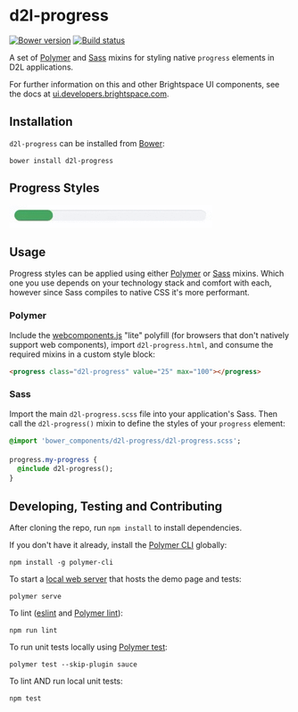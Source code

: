 # d2l-progress

[![Bower version][bower-image]][bower-url]
[![Build status][ci-image]][ci-url]

A set of [Polymer](https://www.polymer-project.org/1.0/) and [Sass](http://sass-lang.com/) mixins for styling native `progress` elements in D2L applications.

For further information on this and other Brightspace UI components, see the docs at [ui.developers.brightspace.com](http://ui.developers.brightspace.com).

## Installation

`d2l-progress` can be installed from [Bower][bower-url]:
```shell
bower install d2l-progress
```

## Progress Styles

![screenshot of progress bar](/screenshots/progress.gif?raw=true)

## Usage

Progress styles can be applied using either [Polymer](https://www.polymer-project.org/1.0/) or [Sass](http://sass-lang.com/) mixins. Which one you use depends on your technology stack and comfort with each, however since Sass compiles to native CSS it's more performant.

### Polymer

Include the [webcomponents.js](http://webcomponents.org/polyfills/) "lite" polyfill (for browsers that don't natively support web components), import `d2l-progress.html`, and consume the required mixins in a custom style block:

<!---
```
<custom-element-demo>
  <template>
    <script src="../webcomponentsjs/webcomponents-lite.js"></script>
    <link rel="import" href="d2l-progress.html">
    <custom-style>
      <style is="custom-style">
        progress.d2l-progress {
          @apply --d2l-progress;
        }
        /* this is necessary to avoid white bleed over rounded corners in chrome and safari */
        progress.d2l-progress::-webkit-progress-bar {
          @apply --d2l-progress-webkit-progress-bar;
        }
        /* strangely, comma separating the selectors for these pseudo-elements causes them to break */
        progress.d2l-progress::-webkit-progress-value {
          @apply --d2l-progress-webkit-progress-value;
        }
        /* note: unable to get firefox to animate the width... seems animation is not implemented for progress in FF */
        progress.d2l-progress::-moz-progress-bar {
          @apply --d2l-progress-moz-progress-bar;
        }
        progress.d2l-progress::-ms-fill {
          @apply --d2l-progress-ms-fill;
        }
        /* these are necessary to avoid showing border when value is 0 */
        progress[value="0"].d2l-progress::-webkit-progress-value {
          @apply --d2l-progress-webkit-progress-value-no-progress;
        }
        progress[value="0"].d2l-progress::-moz-progress-bar {
          @apply --d2l-progress-moz-progress-bar-no-progress;
        }
      </style>
    </custom-style>
    <next-code-block></next-code-block>
  </template>
</custom-element-demo>
```
-->
```html
<progress class="d2l-progress" value="25" max="100"></progress>
```

### Sass

Import the main `d2l-progress.scss` file into your application's Sass. Then call the `d2l-progress()` mixin to define the styles of your `progress` element:

```sass
@import 'bower_components/d2l-progress/d2l-progress.scss';

progress.my-progress {
  @include d2l-progress();
}
```

## Developing, Testing and Contributing

After cloning the repo, run `npm install` to install dependencies.

If you don't have it already, install the [Polymer CLI](https://www.polymer-project.org/2.0/docs/tools/polymer-cli) globally:

```shell
npm install -g polymer-cli
```

To start a [local web server](https://www.polymer-project.org/2.0/docs/tools/polymer-cli-commands#serve) that hosts the demo page and tests:

```shell
polymer serve
```

To lint ([eslint](http://eslint.org/) and [Polymer lint](https://www.polymer-project.org/2.0/docs/tools/polymer-cli-commands#lint)):

```shell
npm run lint
```

To run unit tests locally using [Polymer test](https://www.polymer-project.org/2.0/docs/tools/polymer-cli-commands#tests):

```shell
polymer test --skip-plugin sauce
```

To lint AND run local unit tests:

```shell
npm test
```

[bower-url]: http://bower.io/search/?q=d2l-progress
[bower-image]: https://img.shields.io/bower/v/d2l-progress.svg
[ci-url]: https://travis-ci.org/BrightspaceUI/progress
[ci-image]: https://travis-ci.org/BrightspaceUI/progress.svg?branch=master
